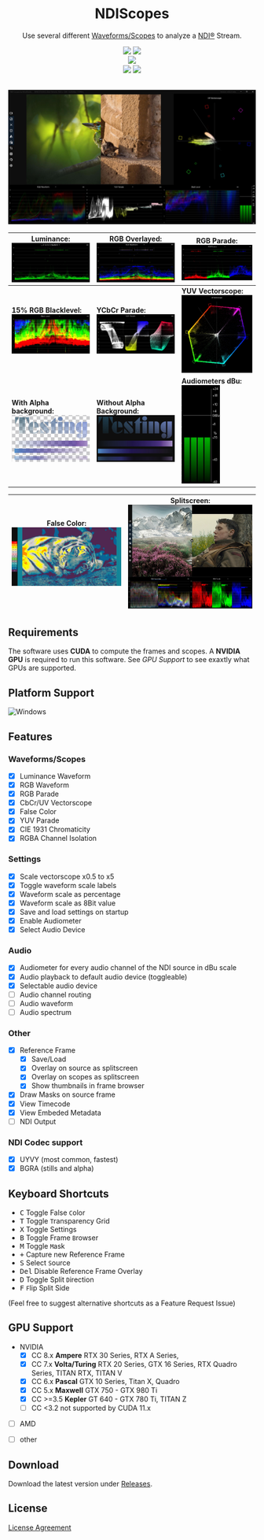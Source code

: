 <h1 align="center"> NDIScopes</h1>
<p align="center">
Use several different <a href="https://github.com/MindStudioOfficial/ndiscopes_releases#waveformsscopes">Waveforms/Scopes</a> to analyze a <a href="https://ndi.tv">NDI®</a> Stream. 
</p>

<div align="center">

<a href="https://github.com/MindStudioOfficial/ndiscopes_releases/releases">
<img src="https://img.shields.io/github/downloads-pre/MindStudioOfficial/ndiscopes_releases/total?style=flat-square&label=Downloads"></a>
<a href="https://github.com/MindStudioOfficial/ndiscopes_releases/releases">
<img src="https://img.shields.io/github/downloads-pre/MindStudioOfficial/ndiscopes_releases/latest/total?style=flat-square&label=Downloads@latest"></a>
<!--<a href="">
<img src="https://img.shields.io/tokei/lines/github/MindStudioOfficial/ndiscopes_releases"></a>-->

</div>
<div align="center">

<a href="https://github.com/MindStudioOfficial/ndiscopes_releases/releases">
<img src="https://img.shields.io/github/v/release/MindStudioOfficial/ndiscopes_releases?style=flat-square&include_prereleases&label=Version"></a>


</div>
<div align="center">

<a href="https://github.com/MindStudioOfficial/ndiscopes_releases">
<img src="https://img.shields.io/github/stars/MindStudioOfficial/ndiscopes_releases?style=flat-square"></a>
<a href="https://github.com/MindStudioOfficial/ndiscopes_releases">
<img src="https://img.shields.io/github/watchers/MindStudioOfficial/ndiscopes_releases?style=flat-square"></a>

</div>
<br>

![Screenshot](blob/sc7.jpg)

| Luminance: ![Luma Waveform](blob/sc_luma.jpg) | RGB Overlayed: ![RGB Waveform](blob/sc_rgb.jpg) | RGB Parade: ![RGB Parade](blob/sc_rgbParade.jpg) |
| ---------------------------------- | -------------------------------- | --- |
| **15% RGB Blacklevel:**  ![Black Level](blob/sc_blacklevel.jpg) | **YCbCr Parade:** ![YUV Parade](blob/sc_yuvparade.jpg) | **YUV Vectorscope:** ![Vectorscope](blob/sc_vectorscope.jpg) |
| **With Alpha background:**  ![Alpha Background](blob/sc_alpha.jpg) |  **Without Alpha Background:**![Alpha Background](blob/sc_alpha2.jpg) | **Audiometers dBu:** <br><img src="blob/sc_audiometers.jpg" height=200> |

| False Color: ![False Color](blob/sc_falseColor2.jpg) | Splitscreen:![Splitscreen](blob/sc_splitscreen.jpg) |
| --- | --- |

## Requirements

The software uses **CUDA** to compute the frames and scopes. A **NVIDIA GPU** is required to run this software. See *GPU Support* to see exaxtly what GPUs are supported.

## Platform Support

![Windows](https://upload.wikimedia.org/wikipedia/commons/thumb/4/48/Windows_logo_-_2012_%28dark_blue%29.svg/88px-Windows_logo_-_2012_%28dark_blue%29.svg.png)

## Features

### Waveforms/Scopes
- [x] Luminance Waveform
- [x] RGB Waveform
- [x] RGB Parade
- [x] CbCr/UV Vectorscope
- [x] False Color
- [x] YUV Parade
- [x] CIE 1931 Chromaticity
- [x] RGBA Channel Isolation

### Settings
- [x] Scale vectorscope x0.5 to x5
- [x] Toggle waveform scale labels
- [x] Waveform scale as percentage
- [x] Waveform scale as 8Bit value
- [x] Save and load settings on startup
- [x] Enable Audiometer 
- [x] Select Audio Device

### Audio
- [x] Audiometer for every audio channel of the NDI source in dBu scale
- [x] Audio playback to default audio device (toggleable) 
- [x] Selectable audio device
- [ ] Audio channel routing
- [ ] Audio waveform
- [ ] Audio spectrum

### Other
- [x] Reference Frame
  - [x] Save/Load
  - [x] Overlay on source as splitscreen
  - [x] Overlay on scopes as splitscreen
  - [x] Show thumbnails in frame browser
- [x] Draw Masks on source frame
- [X] View Timecode
- [X] View Embeded Metadata
- [ ] NDI Output
### NDI Codec support
- [x] UYVY (most common, fastest)
- [x] BGRA (stills and alpha)

## Keyboard Shortcuts

- <kbd>C</kbd> Toggle False `C`olor
- <kbd>T</kbd> Toggle `T`ransparency Grid
- <kbd>X</kbd> Toggle Settings
- <kbd>B</kbd> Toggle Frame `B`rowser
- <kbd>M</kbd> Toggle `M`ask
- <kbd>+</kbd> Capture new Reference Frame
- <kbd>S</kbd> Select `S`ource
- <kbd>Del</kbd> Disable Reference Frame Overlay
- <kbd>D</kbd> Toggle Split `D`irection
- <kbd>F</kbd> `F`lip Split Side

(Feel free to suggest alternative shortcuts as a Feature Request Issue)

## GPU Support
- NVIDIA
  - [x] CC 8.x **Ampere** RTX 30 Series, RTX A Series,
  - [x] CC 7.x **Volta/Turing** RTX 20 Series, GTX 16 Series, RTX Quadro Series, TITAN RTX, TITAN V
  - [x] CC 6.x **Pascal** GTX 10 Series, Titan X, Quadro
  - [x] CC 5.x **Maxwell** GTX 750 - GTX 980 Ti
  - [x] CC >=3.5 **Kepler** GT 640 - GTX 780 Ti, TITAN Z 
  - [ ] CC <3.2 not supported by CUDA 11.x
- [ ] AMD
- [ ] other
  

## Download

Download the latest version under [Releases](https://github.com/MindStudioOfficial/ndiscopes_releases/releases).


## License

[License Agreement](license.md)
